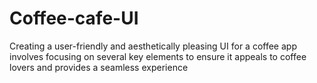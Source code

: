 # Coffee-cafe-UI
Creating a user-friendly and aesthetically pleasing UI for a coffee app involves focusing on several key elements to ensure it appeals to coffee lovers and provides a seamless experience

